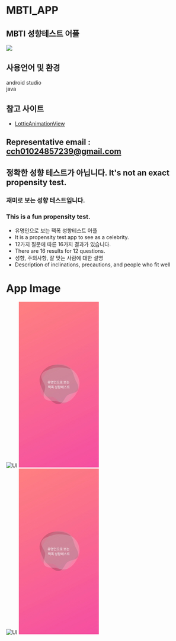 # MBTI_APP

## MBTI 성향테스트 어플
<img src="https://hits.seeyoufarm.com/api/count/incr/badge.svg?url=https://github.com/cch230/MBTI_APP" style="display: block; object-fit: cover; border-radius: 1px; width: 100px; pointer-events: auto;">

## 사용언어 및 환경  
android studio    
java

## 참고 사이트
* [LottieAnimationView](https://lottiefiles.com)

Representative email : cch01024857239@gmail.com
---

## 정확한 성향 테스트가 아닙니다. It's not an exact propensity test.

### 재미로 보는 성향 테스트입니다.
### This is a fun propensity test.

* 유명인으로 보는 팩폭 성향테스트 어플  
* It is a propensity test app to see as a celebrity.  
* 12가지 질문에 따른 16가지 결과가 있습니다. 
* There are 16 results for 12 questions.  
* 성향, 주의사항, 잘 맞는 사람에 대한 설명
* Description of inclinations, precautions, and people who fit well

# App Image
![UI](hhttps://github.com/cch230/MBTI_APP/blob/main/appimage/1.jpg) ![UI](https://github.com/cch230/MBTI_APP/blob/main/appimage/1.jpg)  
![UI](hhttps://github.com/cch230/MBTI_APP/blob/main/appimage/1.jpg) ![UI](https://github.com/cch230/MBTI_APP/blob/main/appimage/1.jpg)  
